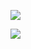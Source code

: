 ![](https://github-readme-stats.vercel.app/api?username=eievui5&custom_title=Evie+McCrady&show_icons=true&theme=omni&hide_border=true&border_radius=10)

![](https://github-readme-stats.vercel.app/api/top-langs/?username=eievui5&langs_count=4&layout=compact&theme=omni&hide_border=true&border_radius=10&exclude_repo=kirbydreamland2,kdl-dx)
